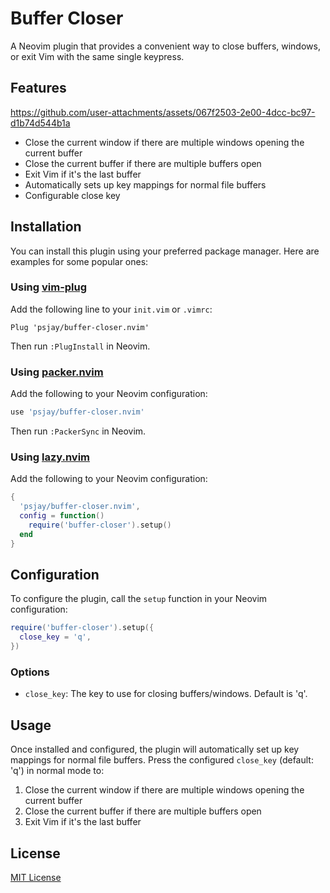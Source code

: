 # Buffer Closer

A Neovim plugin that provides a convenient way to close buffers, windows, or exit Vim with the same single keypress.

## Features



https://github.com/user-attachments/assets/067f2503-2e00-4dcc-bc97-d1b74d544b1a



- Close the current window if there are multiple windows opening the current buffer
- Close the current buffer if there are multiple buffers open
- Exit Vim if it's the last buffer
- Automatically sets up key mappings for normal file buffers
- Configurable close key

## Installation

You can install this plugin using your preferred package manager. Here are examples for some popular ones:

### Using [vim-plug](https://github.com/junegunn/vim-plug)

Add the following line to your `init.vim` or `.vimrc`:

```vim
Plug 'psjay/buffer-closer.nvim'
```

Then run `:PlugInstall` in Neovim.

### Using [packer.nvim](https://github.com/wbthomason/packer.nvim)

Add the following to your Neovim configuration:

```lua
use 'psjay/buffer-closer.nvim'
```

Then run `:PackerSync` in Neovim.

### Using [lazy.nvim](https://github.com/folke/lazy.nvim)

Add the following to your Neovim configuration:

```lua
{
  'psjay/buffer-closer.nvim',
  config = function()
    require('buffer-closer').setup()
  end
}
```

## Configuration

To configure the plugin, call the `setup` function in your Neovim configuration:

```lua
require('buffer-closer').setup({
  close_key = 'q',
})
```

### Options

- `close_key`: The key to use for closing buffers/windows. Default is 'q'.

## Usage

Once installed and configured, the plugin will automatically set up key mappings for normal file buffers. Press the configured `close_key` (default: 'q') in normal mode to:

1. Close the current window if there are multiple windows opening the current buffer
2. Close the current buffer if there are multiple buffers open
3. Exit Vim if it's the last buffer

## License

[MIT License](LICENSE)
